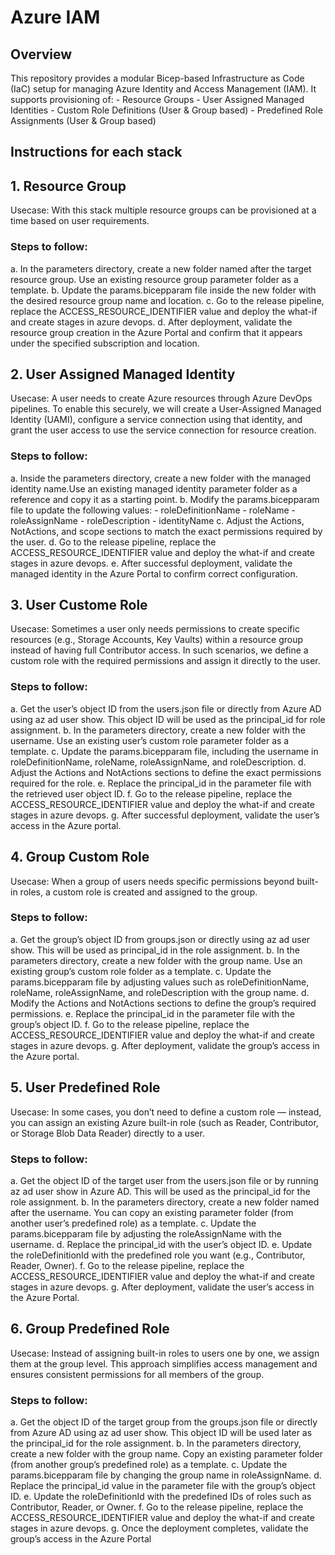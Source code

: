 # Azure IAM
## Overview
This repository provides a modular Bicep-based Infrastructure as Code (IaC) setup for managing Azure Identity and Access Management (IAM).
It supports provisioning of:
    - Resource Groups
    - User Assigned Managed Identities
    - Custom Role Definitions (User & Group based)
    - Predefined Role Assignments (User & Group based)

## Instructions for each stack
## 1. Resource Group
Usecase: With this stack multiple resource groups can be provisioned at a time based on user requirements.

### Steps to follow:
a. In the parameters directory, create a new folder named after the target resource group. Use an existing resource group parameter folder as a template.
b. Update the params.bicepparam file inside the new folder with the desired resource group name and location.
c. Go to the release pipeline, replace the ACCESS_RESOURCE_IDENTIFIER value and deploy the what-if and create stages in azure devops.
d. After deployment, validate the resource group creation in the Azure Portal and confirm that it appears under the specified subscription and location.

## 2. User Assigned Managed Identity
Usecase: A user needs to create Azure resources through Azure DevOps pipelines. To enable this securely, we will create a User-Assigned Managed Identity (UAMI), configure a service connection using that identity, and grant the user access to use the service connection for resource creation.

### Steps to follow:
a. Inside the parameters directory, create a new folder with the managed identity name.Use an existing managed identity parameter folder as a reference and copy it as a starting point.
b. Modify the params.bicepparam file to update the following values:
        - roleDefinitionName
        - roleName
        - roleAssignName
        - roleDescription
        - identityName
c. Adjust the Actions, NotActions, and scope sections to match the exact permissions required by the user.
d. Go to the release pipeline, replace the ACCESS_RESOURCE_IDENTIFIER value and deploy the what-if and create stages in azure devops.
e. After successful deployment, validate the managed identity in the Azure Portal to confirm correct configuration.

## 3. User Custome Role
Usecase: Sometimes a user only needs permissions to create specific resources (e.g., Storage Accounts, Key Vaults) within a resource group instead of having full Contributor access. In such scenarios, we define a custom role with the required permissions and assign it directly to the user.

### Steps to follow:
a. Get the user’s object ID from the users.json file or directly from Azure AD using az ad user show. This object ID will be used as the principal_id for role assignment.
b. In the parameters directory, create a new folder with the username. Use an existing user’s custom role parameter folder as a template.
c. Update the params.bicepparam file, including the username in roleDefinitionName, roleName, roleAssignName, and roleDescription.
d. Adjust the Actions and NotActions sections to define the exact permissions required for the role.
e. Replace the principal_id in the parameter file with the retrieved user object ID.
f. Go to the release pipeline, replace the ACCESS_RESOURCE_IDENTIFIER value and deploy the what-if and create stages in azure devops.
g. After successful deployment, validate the user’s access in the Azure portal.

## 4. Group Custom Role
Usecase: When a group of users needs specific permissions beyond built-in roles, a custom role is created and assigned to the group.

### Steps to follow:
a. Get the group’s object ID from groups.json or directly using az ad user show. This will be used as principal_id in the role assignment.
b. In the parameters directory, create a new folder with the group name. Use an existing group’s custom role folder as a template.
c. Update the params.bicepparam file by adjusting values such as roleDefinitionName, roleName, roleAssignName, and roleDescription with the group name.
d. Modify the Actions and NotActions sections to define the group’s required permissions.
e. Replace the principal_id in the parameter file with the group’s object ID.
f. Go to the release pipeline, replace the ACCESS_RESOURCE_IDENTIFIER value and deploy the what-if and create stages in azure devops.
g. After deployment, validate the group’s access in the Azure portal.

## 5. User Predefined Role
Usecase: In some cases, you don’t need to define a custom role — instead, you can assign an existing Azure built-in role (such as Reader, Contributor, or Storage Blob Data Reader) directly to a user.

### Steps to follow:
a. Get the object ID of the target user from the users.json file or by running az ad user show in Azure AD. This will be used as the principal_id for the role assignment.
b. In the parameters directory, create a new folder named after the username. You can copy an existing parameter folder (from another user’s predefined role) as a template.
c. Update the params.bicepparam file by adjusting the roleAssignName with the username.
d. Replace the principal_id with the user’s object ID.
e. Update the roleDefinitionId with the predefined role you want (e.g., Contributor, Reader, Owner).
f. Go to the release pipeline, replace the ACCESS_RESOURCE_IDENTIFIER value and deploy the what-if and create stages in azure devops.
g. After deployment, validate the user’s access in the Azure Portal.

## 6. Group Predefined Role
Usecase: Instead of assigning built-in roles to users one by one, we assign them at the group level. This approach simplifies access management and ensures consistent permissions for all members of the group.

### Steps to follow:
a. Get the object ID of the target group from the groups.json file or directly from Azure AD using az ad user show. This object ID will be used later as the principal_id for the role assignment.
b. In the parameters directory, create a new folder with the group name. Copy an existing parameter folder (from another group’s predefined role) as a template.
c. Update the params.bicepparam file by changing the group name in roleAssignName.
d. Replace the principal_id value in the parameter file with the group’s object ID.
e. Update the roleDefinitionId with the predefined IDs of roles such as Contributor, Reader, or Owner.
f. Go to the release pipeline, replace the ACCESS_RESOURCE_IDENTIFIER value and deploy the what-if and create stages in azure devops.
g. Once the deployment completes, validate the group’s access in the Azure Portal